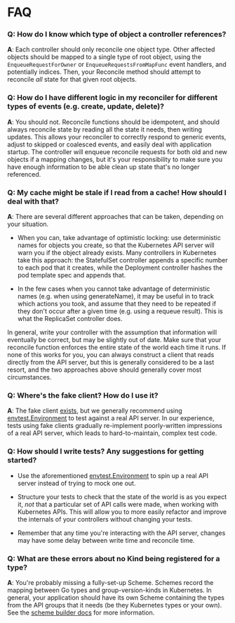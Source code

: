 # FAQ

### Q: How do I know which type of object a controller references?

**A**: Each controller should only reconcile one object type.  Other
affected objects should be mapped to a single type of root object, using
the `EnqueueRequestForOwner` or `EnqueueRequestsFromMapFunc` event
handlers, and potentially indices. Then, your Reconcile method should
attempt to reconcile *all* state for that given root objects.

### Q: How do I have different logic in my reconciler for different types of events (e.g. create, update, delete)?

**A**: You should not.  Reconcile functions should be idempotent, and
should always reconcile state by reading all the state it needs, then
writing updates.  This allows your reconciler to correctly respond to
generic events, adjust to skipped or coalesced events, and easily deal
with application startup.  The controller will enqueue reconcile requests
for both old and new objects if a mapping changes, but it's your
responsibility to make sure you have enough information to be able clean
up state that's no longer referenced.

### Q: My cache might be stale if I read from a cache! How should I deal with that?

**A**: There are several different approaches that can be taken, depending
on your situation.

- When you can, take advantage of optimistic locking: use deterministic
  names for objects you create, so that the Kubernetes API server will
  warn you if the object already exists.  Many controllers in Kubernetes
  take this approach: the StatefulSet controller appends a specific number
  to each pod that it creates, while the Deployment controller hashes the
  pod template spec and appends that.

- In the few cases when you cannot take advantage of deterministic names
  (e.g. when using generateName), it may be useful in to track which
  actions you took, and assume that they need to be repeated if they don't
  occur after a given time (e.g. using a requeue result).  This is what
  the ReplicaSet controller does.

In general, write your controller with the assumption that information
will eventually be correct, but may be slightly out of date. Make sure
that your reconcile function enforces the entire state of the world each
time it runs.  If none of this works for you, you can always construct
a client that reads directly from the API server, but this is generally
considered to be a last resort, and the two approaches above should
generally cover most circumstances.

### Q: Where's the fake client?  How do I use it?

**A**: The fake client
[exists](https://pkg.go.dev/sigs.k8s.io/controller-runtime/pkg/client/fake),
but we generally recommend using
[envtest.Environment](https://pkg.go.dev/sigs.k8s.io/controller-runtime/pkg/envtest#Environment)
to test against a real API server.  In our experience, tests using fake
clients gradually re-implement poorly-written impressions of a real API
server, which leads to hard-to-maintain, complex test code.

### Q: How should I write tests?  Any suggestions for getting started?

- Use the aforementioned
  [envtest.Environment](https://pkg.go.dev/sigs.k8s.io/controller-runtime/pkg/envtest#Environment)
  to spin up a real API server instead of trying to mock one out.

- Structure your tests to check that the state of the world is as you
  expect it, *not* that a particular set of API calls were made, when
  working with Kubernetes APIs.  This will allow you to more easily
  refactor and improve the internals of your controllers without changing
  your tests.

- Remember that any time you're interacting with the API server, changes
  may have some delay between write time and reconcile time.

### Q: What are these errors about no Kind being registered for a type?

**A**: You're probably missing a fully-set-up Scheme.  Schemes record the
mapping between Go types and group-version-kinds in Kubernetes. In
general, your application should have its own Scheme containing the types
from the API groups that it needs (be they Kubernetes types or your own).
See the [scheme builder
docs](https://pkg.go.dev/sigs.k8s.io/controller-runtime/pkg/scheme) for
more information.
